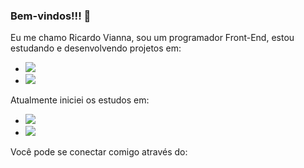 ### Bem-vindos!!! 👋

Eu me chamo Ricardo Vianna, sou um programador Front-End, estou estudando e desenvolvendo projetos em:

- <img src="https://img.shields.io/badge/HTML5-E34F26?style=for-the-badge&logo=html5&logoColor=white">
- <img src="https://img.shields.io/badge/CSS3-1572B6?style=for-the-badge&logo=css3&logoColor=white">

Atualmente iniciei os estudos em:

- <img src="https://img.shields.io/badge/JavaScript-323330?style=for-the-badge&logo=javascript&logoColor=F7DF1E">
- <img src="https://img.shields.io/badge/React-20232A?style=for-the-badge&logo=react&logoColor=61DAFB">

Você pode se conectar comigo através do:




